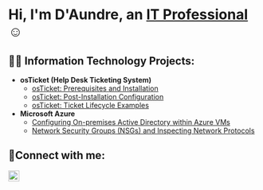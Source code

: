 <h1>Hi, I'm D'Aundre, an <a href="https://linkedin.com/in/Josh">IT Professional</a>☺</h1>

<h2>👨‍💻 Information Technology Projects:</h2>

- <b>osTicket (Help Desk Ticketing System)</b>
  - [osTicket: Prerequisites and Installation](https://github.com/daundreharris/osticket-prereqs)
  - [osTicket: Post-Installation Configuration](https://github.com/daundreharris/post-install-config)
  - [osTicket: Ticket Lifecycle Examples](https://github.com/daundreharris/ticket-lifecycle)
- <b>Microsoft Azure</b>
  - [Configuring On-premises Active Directory within Azure VMs](https://github.com/daundreharris/configure-ad)
  - [Network Security Groups (NSGs) and Inspecting Network Protocols](https://github.com/daundreharris/azure-network-protocols)

<h2>🤳Connect with me:</h2>

[<img align="left" alt="Josh | LinkedIn" width="22px" src="https://cdn.jsdelivr.net/npm/simple-icons@v3/icons/linkedin.svg" />][linkedin]

[linkedin]: https://linkedin.com/in/DAundre_Harris

